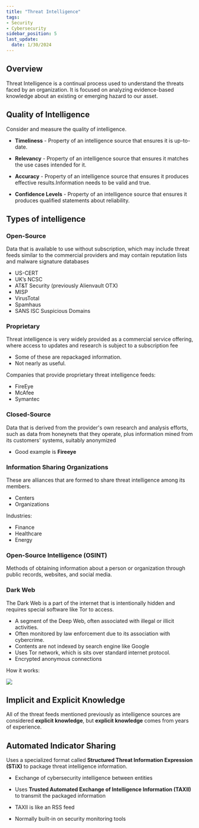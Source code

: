 ```yaml
---
title: "Threat Intelligence"
tags: 
- Security
- Cybersecurity
sidebar_position: 5
last_update:
  date: 1/30/2024
---
```



## Overview

Threat Intelligence is a continual process used to understand the threats faced by an organization. It is focused on analyzing evidence-based knowledge about an existing or emerging hazard to our asset. 

## Quality of Intelligence 

Consider and measure the quality of intelligence.

- **Timeliness** - Property of an intelligence source that ensures it is up-to-date.

- **Relevancy** - Property of an intelligence source that ensures it matches the use cases intended for it.

- **Accuracy** - Property of an intelligence source that ensures it produces effective results.Information needs to be valid and true.

- **Confidence Levels** - Property of an intelligence source that ensures it produces qualified statements about reliability.

## Types of intelligence

### Open-Source

Data that is available to use without subscription, which may include threat feeds similar to the commercial providers and may contain reputation lists and malware signature databases

- US-CERT
- UK’s NCSC
- AT&T Security (previously Alienvault OTX)
- MISP
- VirusTotal
- Spamhaus
- SANS ISC Suspicious Domains

### Proprietary

Threat intelligence is very widely provided as a commercial service offering, where access to updates and research is subject to a subscription fee 

- Some of these are repackaged information. 
- Not nearly as useful.

Companies that provide proprietary threat intelligence feeds:

- FireEye 
- McAfee 
- Symantec

### Closed-Source

Data that is derived from the provider's own research and analysis efforts, such as data from honeynets that they operate, plus information mined from its customers' systems, suitably anonymized

- Good example is **Fireeye**

### Information Sharing Organizations

These are alliances that are formed to share threat intelligence among its members.

- Centers 
- Organizations

Industries:

- Finance 
- Healthcare
- Energy

### Open-Source Intelligence (OSINT)

Methods of obtaining information about a person or organization through public records, websites, and social media.

### Dark Web 

The Dark Web is a part of the internet that is intentionally hidden and requires special software like Tor to access.

- A segment of the Deep Web, often associated with illegal or illicit activities.
- Often monitored by law enforcement due to its association with cybercrime.
- Contents are not indexed by search engine like Google
- Uses Tor network, which is sits over standard internet protocol.
- Encrypted anonymous connections

How it works:


<div class="img-center">

![](/img/docs/sec+-darkweb-darknet-how-it-works.png)


</div>


## Implicit and Explicit Knowledge 

All of the threat feeds mentioned previously as intelligence sources are considered **explicit knowledge**, but **explicit knowledge** comes from years of experience. 

## Automated Indicator Sharing 

Uses a specialized format called **Structured Threat Information Expression (STiX)** to package threat intelligence information.

- Exchange of cybersecurity intelligence between entities

- Uses **Trusted Automated Exchange of Intelligence Information (TAXII)** to transmit the packaged information 
- TAXII is like an RSS feed
- Normally built-in on security monitoring tools




